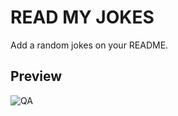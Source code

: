 # READ MY JOKES

Add a random jokes on your README.

## Preview 

<p><img align="center" src="http://80.85.84.66/api/v1?jokeType=mm" alt="QA" /></p>
